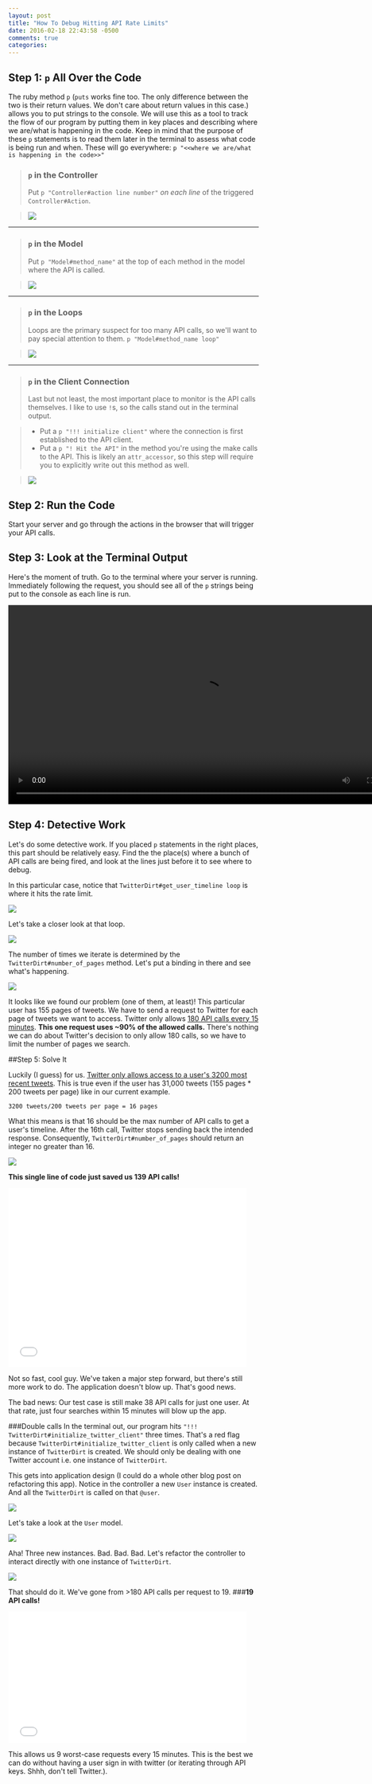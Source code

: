 ```yaml
---
layout: post
title: "How To Debug Hitting API Rate Limits"
date: 2016-02-18 22:43:58 -0500
comments: true
categories: 
---
```


## Step 1: `p` All Over the Code
The ruby method `p` (`puts` works fine too. The only difference between the two is their return values. We don't care about return values in this case.) allows you to put strings to the console. We will use this as a tool to track the flow of our program by putting them in key places and describing where we are/what is happening in the code. Keep in mind that the purpose of these `p` statements is to read them later in the terminal to assess what code is being run and when. These will go everywhere: `p "<<where we are/what is happening in the code>>"`

>### `p` in the Controller
>Put `p "Controller#action line number"` *on each line* of the triggered `Controller#Action`.

><img src="{{ root_url }}/images/twitter-api/controller.png" />

----------
>### `p` in the Model
>Put `p "Model#method_name"` at the top of each method in the model where the API is called.

><img src="{{ root_url }}/images/twitter-api/model.png" />

----------
>### `p` in the Loops
>Loops are the primary suspect for too many API calls, so we'll want to pay special attention to them. `p "Model#method_name loop"`

><img src="{{ root_url }}/images/twitter-api/model-loop.png" />

----------
>### `p` in the Client Connection
>Last but not least, the most important place to monitor is the API calls themselves. I like to use `!`s, so the calls stand out in the terminal output.  

>* Put a `p "!!! initialize client"` where the connection is first established to the API client.
>* Put a `p "! Hit the API"` in the method you're using the make calls to the API. This is likely an `attr_accessor`, so this step will require you to explicitly write out this method as well.

><img src="{{ root_url }}/images/twitter-api/client.png" />

## Step 2: Run the Code
Start your server and go through the actions in the browser that will trigger your API calls.

## Step 3: Look at the Terminal Output
Here's the moment of truth. Go to the terminal where your server is running. Immediately following the request, you should see all of the `p` strings being put to the console as each line is run. 

<video controls loop width="800" autoplay>
  <source src="{{ root_url }}/images/twitter-api/api-hell.mp4" type="video/mp4">
</video>

## Step 4: Detective Work
Let's do some detective work. If you placed `p` statements in the right places, this part should be relatively easy. Find the the place(s) where a bunch of API calls are being fired, and look at the lines just before it to see where to debug.

In this particular case, notice that `TwitterDirt#get_user_timeline loop` is where it hits the rate limit. 

<img src="{{ root_url }}/images/twitter-api/terminal-output.png" />

Let's take a closer look at that loop. 

<img src="{{ root_url }}/images/twitter-api/detective-work.png" />

The number of times we iterate is determined by the `TwitterDirt#number_of_pages` method. Let's put a binding in there and see what's happening.

<img src="{{ root_url }}/images/twitter-api/pry.png" />

It looks like we found our problem (one of them, at least)! This particular user has 155 pages of tweets. We have to send a request to Twitter for each page of tweets we want to access. Twitter only allows [180 API calls every 15 minutes](https://dev.twitter.com/rest/public/rate-limiting). **This one request uses ~90% of the allowed calls.** There's nothing we can do about Twitter's decision to only allow 180 calls, so we have to limit the number of pages we search.

##Step 5: Solve It

Luckily (I guess) for us. [Twitter only allows access to a user's 3200 most recent tweets](https://dev.twitter.com/rest/reference/get/statuses/user_timeline). This is true even if the user has 31,000 tweets (155 pages * 200 tweets per page) like in our current example.

`3200 tweets/200 tweets per page = 16 pages`

What this means is that 16 should be the max number of API calls to get a user's timeline. After the 16th call, Twitter stops sending back the intended response. Consequently, `TwitterDirt#number_of_pages` should return an integer no greater than 16.

<img src="{{ root_url }}/images/twitter-api/number-of-pages.png" />

**This single line of code just saved us 139 API calls!**

<iframe src="//giphy.com/embed/eoxomXXVL2S0E?hideSocial=true" width="480" height="360" frameborder="0" class="giphy-embed" allowfullscreen=""></iframe>

Not so fast, cool guy. We've taken a major step forward, but there's still more work to do. The application doesn't blow up. That's good news. 

The bad news: Our test case is still make 38 API calls for just one user. At that rate, just four searches within 15 minutes will blow up the app.

###Double calls
In the terminal out, our program hits `"!!! TwitterDirt#initialize_twitter_client"` three times. That's a red flag because `TwitterDirt#initialize_twitter_client` is only called when a new instance of `TwitterDirt` is created. We should only be dealing with one Twitter account i.e. one instance of `TwitterDirt`.

This gets into application design (I could do a whole other blog post on refactoring this app). Notice in the controller a new `User` instance is created. And all the `TwitterDirt` is called on that `@user`.

<img src="{{ root_url }}/images/twitter-api/user-trouble.png" />

Let's take a look at the `User` model.

<img src="{{ root_url }}/images/twitter-api/user-model-trouble.png" />

Aha! Three new instances. Bad. Bad. Bad. Let's refactor the controller to interact directly with one instance of `TwitterDirt`.

<img src="{{ root_url }}/images/twitter-api/refactored-controller.png" />

That should do it. We've gone from >180 API calls per request to 19.
###**19 API calls!**

<iframe src="//giphy.com/embed/xpoFzS3z0QujK?html5=true&hideSocial=true" width="480" height="264" frameborder="0" class="giphy-embed" allowfullscreen=""></iframe>

This allows us 9 worst-case requests every 15 minutes. This is the best we can do without having a user sign in with twitter (or iterating through API keys. Shhh, don't tell Twitter.).
